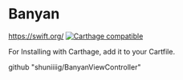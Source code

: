 # Banyan
https://swift.org/
[![Carthage compatible](https://img.shields.io/badge/Carthage-compatible-4BC51D.svg?style=flat)](https://github.com/hsylife/SwiftyPickerPopover)

For Installing with Carthage, add it to your Cartfile.

github "shuniiiig/BanyanViewController"
